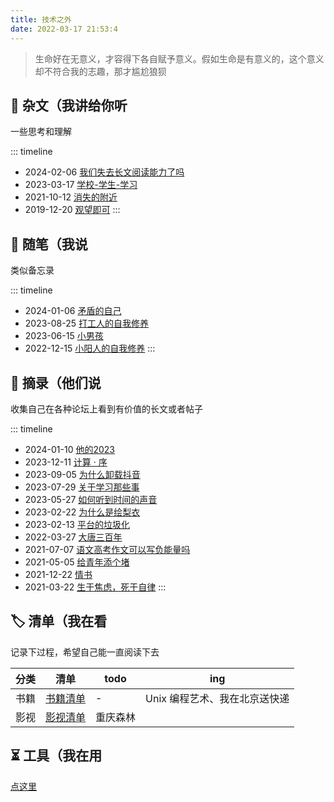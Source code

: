 ```yaml
---
title: 技术之外
date: 2022-03-17 21:53:4
---
```


> 生命好在无意义，才容得下各自赋予意义。假如生命是有意义的，这个意义却不符合我的志趣，那才尴尬狼狈

## 📜 杂文（我讲给你听

一些思考和理解

::: timeline
- 2024-02-06 [我们失去长文阅读能力了吗](resources/essays/我们失去长文阅读能力了吗)
- 2023-03-17 [学校-学生-学习](resources/essays/学校-学生-学习)
- 2021-10-12 [消失的附近](resources/essays/消失的附近)
- 2019-12-20 [观望即可](resources/essays/观望即可)
  :::

## 📃 随笔（我说

类似备忘录

::: timeline
- 2024-01-06 [矛盾的自己](resources/notes/矛盾的自己)
- 2023-08-25 [打工人的自我修养](resources/notes/打工人的自我修养)
- 2023-06-15 [小男孩](resources/notes/theboy)
- 2022-12-15 [小阳人的自我修养](resources/notes/小阳人的自我修养)
  :::

## 📄 摘录（他们说

收集自己在各种论坛上看到有价值的长文或者帖子

::: timeline
- 2024-01-10 [他的2023](resources/extract/他的2023-我的理想)
- 2023-12-11 [计算 · 序](resources/extract/计算-序)
- 2023-09-05 [为什么卸载抖音](resources/extract/为什么卸载抖音)
- 2023-07-29 [关于学习那些事](resources/extract/关于学习那些事)
- 2023-05-27 [如何听到时间的声音](resources/extract/如何听到时间的声音)
- 2023-02-22 [为什么是绘梨衣](resources/extract/为什么是绘梨衣)
- 2023-02-13 [平台的垃圾化](resources/extract/平台的垃圾化)
- 2022-03-27 [大唐三百年](resources/extract/大唐三百年)
- 2021-07-07 [语文高考作文可以写负能量吗](resources/extract/语文高考作文可以写负能量作文吗)
- 2021-05-05 [给青年添个堵](resources/extract/给青年添个堵)
- 2021-12-22 [情书](resources/extract/情书)
- 2021-03-22 [生于焦虑，死于自律](resources/extract/生于焦虑-死于自律)
  :::

## 🏷️ 清单（我在看

记录下过程，希望自己能一直阅读下去

| 分类 | 清单                                | todo | ing           |
| ---- | ----------------------------------- | ---- | ------------- |
| 书籍 | [书籍清单](resources/list/书籍清单) | -    | Unix 编程艺术、我在北京送快递 |
| 影视 | [影视清单](resources/list/影视清单) | 重庆森林    |            |

## ⏳ 工具（我在用

[点这里](/tools)
